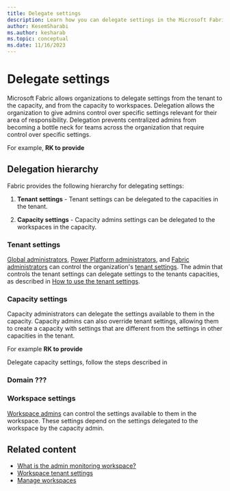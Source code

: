 ```yaml
---
title: Delegate settings
description: Learn how you can delegate settings in the Microsoft Fabric admin portal, from the tenant to the capacity, and from the capacity to workspaces.
author: KesemSharabi
ms.author: kesharab
ms.topic: conceptual
ms.date: 11/16/2023
---
```


# Delegate settings

Microsoft Fabric allows organizations to delegate settings from the tenant to the capacity, and from the capacity to workspaces. Delegation allows the organization to give admins control over specific settings relevant for their area of responsibility. Delegation prevents centralized admins from becoming a bottle neck for teams across the organization that require control over specific settings.

For example, **RK to provide**

## Delegation hierarchy

Fabric provides the following hierarchy for delegating settings:

1. **Tenant settings** - Tenant settings can be delegated to the capacities in the tenant.

2. **Capacity settings** - Capacity admins settings can be delegated to the workspaces in the capacity.

### Tenant settings

[Global administrators](../admin/microsoft-fabric-admin.md#microsoft-365-admin-roles), [Power Platform administrators](../admin/microsoft-fabric-admin.md#power-platform-and-fabric-admin-roles), and [Fabric administrators](../admin/microsoft-fabric-admin.md#power-platform-and-fabric-admin-roles) can control the organization's [tenant settings](../admin/about-tenant-settings.md). The admin that controls the tenant settings can delegate settings to the tenants capacities, as described in [How to use the tenant settings](../admin/about-tenant-settings.md#how-to-use-the-tenant-settings).

### Capacity settings

Capacity administrators can delegate the settings available to them in the capacity. Capacity admins can also override tenant settings, allowing them to create a capacity with settings that are different from the settings in other capacities in the tenant.

For example **RK to provide**

Delegate capacity settings, follow the steps described in <article to be published shortly>

### Domain ???

### Workspace settings

[Workspace admins](../get-started/roles-workspaces.md#roles-in-workspaces-in-microsoft-fabric) can control the settings available to them in the workspace. These settings depend on the settings delegated to the workspace by the capacity admin. 

## Related content

* [What is the admin monitoring workspace?](monitoring-workspace.md)
* [Workspace tenant settings](portal-workspace.md)
* [Manage workspaces](portal-workspaces.md)
